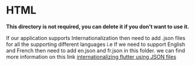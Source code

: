 # HTML

**This directory is not required, you can delete it if you don't want to use it.**

If our application supports Internationalization then need to add .json files for all the supporting different languages i.e If we need to support English and French then need to add en.json and fr.json in this folder. we can find more information on this link [internationalizing flutter using JSON files](https://medium.com/flutter-community/flutter-internationalization-the-easy-way-using-provider-and-json-c47caa4212b2)
